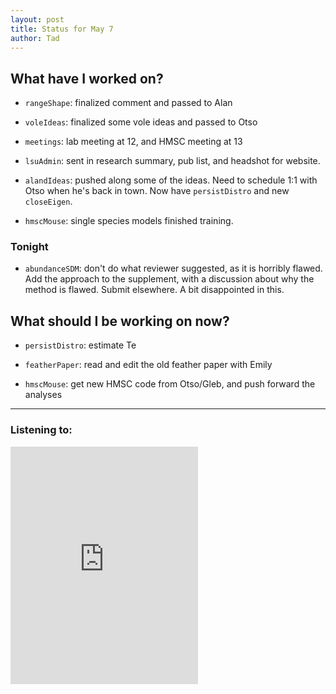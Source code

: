 ```yaml
---
layout: post 
title: Status for May 7 
author: Tad
---
```

 
## What have I worked on?
 
* `rangeShape`: finalized comment and passed to Alan

* `voleIdeas`: finalized some vole ideas and passed to Otso

* `meetings`: lab meeting at 12, and HMSC meeting at 13

* `lsuAdmin`: sent in research summary, pub list, and headshot for website. 

* `alandIdeas`: pushed along some of the ideas. Need to schedule 1:1 with Otso when he's back in town. Now have `persistDistro` and new `closeEigen`.

* `hmscMouse`: single species models finished training.






 
### Tonight 

* `abundanceSDM`: don't do what reviewer suggested, as it is horribly flawed. Add the approach to the supplement, with a discussion about why the method is flawed. Submit elsewhere. A bit disappointed in this. 



## What should I be working on now? 


* `persistDistro`: estimate Te

* `featherPaper`: read and edit the old feather paper with Emily

* `hmscMouse`: get new HMSC code from Otso/Gleb, and push forward the analyses





--- 
 
### Listening to: 
 
 <iframe src='https://embed.spotify.com/?uri=spotify%3Atrack%3A70iCmSNHh2SaJPa6G3Mx105' width='300' height='380' frameborder='0' allowtransparency='true'></iframe> 
 
 <i class='fa fa-code' style='color:pink'></i> 
